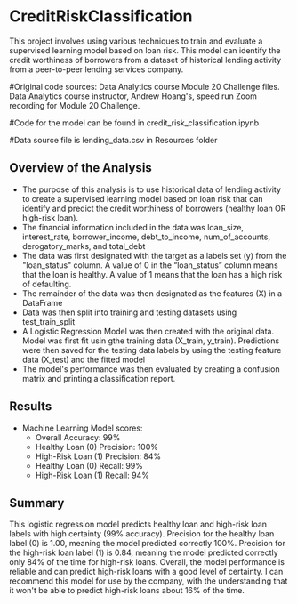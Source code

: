 # CreditRiskClassification

This project involves using various techniques to train and evaluate a supervised learning model based on loan risk. This model can identify the credit worthiness of borrowers from a dataset of historical lending activity from a peer-to-peer lending services company.

#Original code sources: Data Analytics course Module 20 Challenge files. Data Analytics course instructor, Andrew Hoang's, speed run Zoom recording for Module 20 Challenge.

#Code for the model can be found in credit_risk_classification.ipynb

#Data source file is lending_data.csv in Resources folder

## Overview of the Analysis

* The purpose of this analysis is to use historical data of lending activity to create a supervised learning model based on loan risk that can identify and predict the credit worthiness of borrowers (healthy loan OR high-risk loan).
* The financial information included in the data was loan_size, interest_rate, borrower_income, debt_to_income, num_of_accounts,	derogatory_marks, and total_debt
* The data was first designated with the target as a labels set (y) from the "loan_status" column. A value of 0 in the “loan_status” column means that the loan is healthy. A value of 1 means that the loan has a high risk of defaulting.
* The remainder of the data was then designated as the features (X) in a DataFrame
* Data was then split into training and testing datasets using test_train_split
* A Logistic Regression Model was then created with the original data. Model was first fit usin gthe training data (X_train, y_train). Predictions were then saved for the testing data labels by using the testing feature data (X_test) and the fitted model
* The model's performance was then evaluated by creating a confusion matrix and printing a classification report.

## Results

* Machine Learning Model scores:
    * Overall Accuracy: 99%
    * Healthy Loan (0) Precision: 100%
    * High-Risk Loan (1) Precision: 84%
    * Healthy Loan (0) Recall: 99%
    * High-Risk Loan (1) Recall: 94%

## Summary

This logistic regression model predicts healthy loan and high-risk loan labels with high certainty (99% accuracy). Precision for the healthy loan label (0) is 1.00, meaning the model predicted correctly 100%. Precision for the high-risk loan label (1) is 0.84, meaning the model predicted correctly only 84% of the time for high-risk loans. Overall, the model performance is reliable and can predict high-risk loans with a good level of certainty. I can recommend this model for use by the company, with the understanding that it won't be able to predict high-risk loans about 16% of the time.
